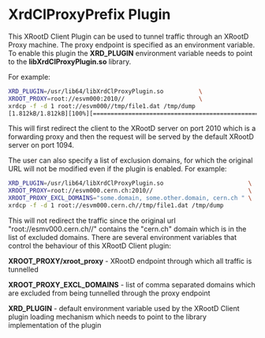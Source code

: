 # XrdClProxyPrefix Plugin

This XRootD Client Plugin can be used to tunnel traffic through an XRootD Proxy machine. The proxy endpoint is specified as an environment variable. To enable this plugin the **XRD_PLUGIN** environment variable needs to point to the **libXrdClProxyPlugin.so** library.

For example:

```bash
XRD_PLUGIN=/usr/lib64/libXrdClProxyPlugin.so          \
XROOT_PROXY=root://esvm000:2010//                     \
xrdcp -f -d 1 root://esvm000//tmp/file1.dat /tmp/dump
[1.812kB/1.812kB][100%][==================================================][1.812kB/s]
```

This will first redirect the client to the XRootD server on port 2010 which is a forwarding proxy and then the request will be served by the default XRootD server on port 1094.

The user can also specify a list of exclusion domains, for which the original URL will not be modified even if the plugin is enabled. For example:

```bash
XRD_PLUGIN=/usr/lib64/libXrdClProxyPlugin.so                        \
XROOT_PROXY=root://esvm000.cern.ch:2010//                           \
XROOT_PROXY_EXCL_DOMAINS="some.domain, some.other.domain, cern.ch " \
xrdcp -f -d 1 root://esvm000.cern.ch//tmp/file1.dat /tmp/dump
```

This will not redirect the traffic since the original url "root://esmv000.cern.ch//" contains the "cern.ch" domain which is in the list of excluded domains. There are several environment variables that control the behaviour of this XRootD Client plugin:

**XROOT_PROXY/xroot_proxy** - XRootD endpoint through which all traffic is tunnelled

**XROOT_PROXY_EXCL_DOMAINS** - list of comma separated domains which are excluded from being tunnelled through the proxy endpoint

**XRD_PLUGIN** - default environment variable used by the XRootD Client plugin loading mechanism which needs to point to the library implementation of the plugin
